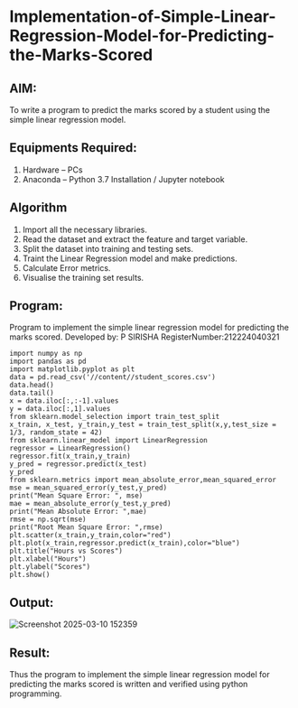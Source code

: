 # Implementation-of-Simple-Linear-Regression-Model-for-Predicting-the-Marks-Scored

## AIM:
To write a program to predict the marks scored by a student using the simple linear regression model.

## Equipments Required:
1. Hardware – PCs
2. Anaconda – Python 3.7 Installation / Jupyter notebook

## Algorithm

1. Import all the necessary libraries.
2. Read the dataset and extract the feature and target variable.
3. Split the dataset into training and testing sets.
4. Traint the Linear Regression model and make predictions. 
5. Calculate Error metrics.
6. Visualise the training set results.

## Program:

Program to implement the simple linear regression model for predicting the marks scored.
Developed by: P SIRISHA
RegisterNumber:212224040321 

```
import numpy as np
import pandas as pd
import matplotlib.pyplot as plt
data = pd.read_csv('//content//student_scores.csv')
data.head()
data.tail()
x = data.iloc[:,:-1].values
y = data.iloc[:,1].values
from sklearn.model_selection import train_test_split
x_train, x_test, y_train,y_test = train_test_split(x,y,test_size = 1/3, random_state = 42)
from sklearn.linear_model import LinearRegression
regressor = LinearRegression()
regressor.fit(x_train,y_train)
y_pred = regressor.predict(x_test)
y_pred
from sklearn.metrics import mean_absolute_error,mean_squared_error
mse = mean_squared_error(y_test,y_pred)
print("Mean Square Error: ", mse)
mae = mean_absolute_error(y_test,y_pred)
print("Mean Absolute Error: ",mae)
rmse = np.sqrt(mse)
print("Root Mean Square Error: ",rmse)
plt.scatter(x_train,y_train,color="red")
plt.plot(x_train,regressor.predict(x_train),color="blue")
plt.title("Hours vs Scores")
plt.xlabel("Hours")
plt.ylabel("Scores")
plt.show()

```

## Output:

![Screenshot 2025-03-10 152359](https://github.com/user-attachments/assets/746caf33-fd06-4e63-b949-bbd87b82d2dd)

## Result:
Thus the program to implement the simple linear regression model for predicting the marks scored is written and verified using python programming.

